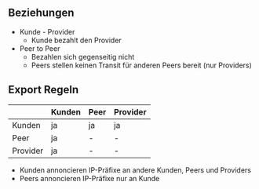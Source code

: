## Beziehungen
- Kunde - Provider 
	- Kunde bezahlt den Provider 
- Peer to Peer 
	- Bezahlen sich gegenseitig nicht 
	- Peers stellen keinen Transit für anderen Peers bereit (nur Providers)

## Export Regeln 
|          | Kunden | Peer | Provider |
| -------- | ------ | ---- | -------- |
| Kunden   | ja     | ja   | ja       |
| Peer     | ja     | -    | -        |
| Provider | ja     | -    | -        |
- Kunden annoncieren IP-Präfixe an andere Kunden, Peers und Providers 
- Peers annoncieren IP-Präfixe nur an Kunde
